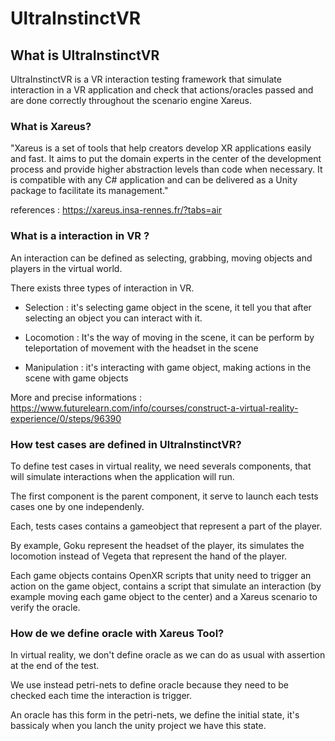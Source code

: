 # UltraInstinctVR 

## What is UltraInstinctVR 

UltraInstinctVR is a VR interaction testing framework that simulate interaction in a VR application and check that actions/oracles passed and are done correctly throughout the scenario engine Xareus.

### What is Xareus?

"Xareus is a set of tools that help creators develop XR applications easily and fast. It aims to put the domain experts in the center of the development process and provide higher abstraction levels than code when necessary. It is compatible with any C# application and can be delivered as a Unity package to facilitate its management."

references : https://xareus.insa-rennes.fr/?tabs=air



### What is a interaction in VR ?
An interaction can be defined as selecting, grabbing, moving objects and players in the virtual world.

There exists three types of interaction in VR.
- Selection : it's selecting game object in the scene, it tell you that after selecting an object you can interact with it.
- Locomotion : It's the way of moving in the scene, it can be perform by teleportation of movement with the headset in the scene

- Manipulation : it's interacting with game object, making actions in the scene with game objects

More and precise informations : https://www.futurelearn.com/info/courses/construct-a-virtual-reality-experience/0/steps/96390


### How test cases are defined in UltraInstinctVR?

To define test cases in virtual reality, we need severals components, that will simulate interactions when the application will run.

The first component is the parent component, it serve to launch each tests cases one by one independenly.

Each, tests cases contains a gameobject that represent a part of the player.

By example, Goku represent the headset of the player, its simulates the locomotion instead of Vegeta that represent the hand of the player.

Each game objects contains OpenXR scripts that unity need to trigger an action on the game object, contains a script that simulate an interaction (by example moving each game object to the center) and a Xareus scenario to verify the oracle.


### How de we define oracle with Xareus Tool?

In virtual reality, we don't define oracle as we can do as usual with assertion at the end of the test.

We use instead petri-nets to define oracle because they need to be checked each time the interaction is trigger.


An oracle has this form in the petri-nets, we define the initial state, it's bassicaly when you lanch the unity project we have this state. 





